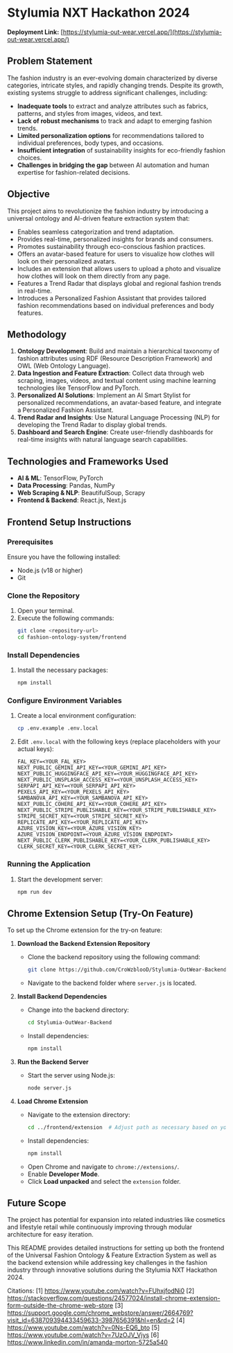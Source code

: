 # Stylumia NXT Hackathon 2024

**Deployment Link:** [https://stylumia-out-wear.vercel.app/](https://stylumia-out-wear.vercel.app/)

## Problem Statement
The fashion industry is an ever-evolving domain characterized by diverse categories, intricate styles, and rapidly changing trends. Despite its growth, existing systems struggle to address significant challenges, including:

- **Inadequate tools** to extract and analyze attributes such as fabrics, patterns, and styles from images, videos, and text.
- **Lack of robust mechanisms** to track and adapt to emerging fashion trends.
- **Limited personalization options** for recommendations tailored to individual preferences, body types, and occasions.
- **Insufficient integration** of sustainability insights for eco-friendly fashion choices.
- **Challenges in bridging the gap** between AI automation and human expertise for fashion-related decisions.

## Objective
This project aims to revolutionize the fashion industry by introducing a universal ontology and AI-driven feature extraction system that:

- Enables seamless categorization and trend adaptation.
- Provides real-time, personalized insights for brands and consumers.
- Promotes sustainability through eco-conscious fashion practices.
- Offers an avatar-based feature for users to visualize how clothes will look on their personalized avatars.
- Includes an extension that allows users to upload a photo and visualize how clothes will look on them directly from any page.
- Features a Trend Radar that displays global and regional fashion trends in real-time.
- Introduces a Personalized Fashion Assistant that provides tailored fashion recommendations based on individual preferences and body features.

## Methodology
1. **Ontology Development**: Build and maintain a hierarchical taxonomy of fashion attributes using RDF (Resource Description Framework) and OWL (Web Ontology Language).
2. **Data Ingestion and Feature Extraction**: Collect data through web scraping, images, videos, and textual content using machine learning technologies like TensorFlow and PyTorch.
3. **Personalized AI Solutions**: Implement an AI Smart Stylist for personalized recommendations, an avatar-based feature, and integrate a Personalized Fashion Assistant.
4. **Trend Radar and Insights**: Use Natural Language Processing (NLP) for developing the Trend Radar to display global trends.
5. **Dashboard and Search Engine**: Create user-friendly dashboards for real-time insights with natural language search capabilities.

## Technologies and Frameworks Used
- **AI & ML**: TensorFlow, PyTorch
- **Data Processing**: Pandas, NumPy
- **Web Scraping & NLP**: BeautifulSoup, Scrapy
- **Frontend & Backend**: React.js, Next.js

## Frontend Setup Instructions

### Prerequisites
Ensure you have the following installed:
- Node.js (v18 or higher)
- Git

### Clone the Repository
1. Open your terminal.
2. Execute the following commands:
   ```bash
   git clone <repository-url>
   cd fashion-ontology-system/frontend
   ```

### Install Dependencies
1. Install the necessary packages:
   ```bash
   npm install
   ```

### Configure Environment Variables
1. Create a local environment configuration:
   ```bash
   cp .env.example .env.local
   ```
2. Edit `.env.local` with the following keys (replace placeholders with your actual keys):
   ```env
   FAL_KEY=<YOUR_FAL_KEY>
   NEXT_PUBLIC_GEMINI_API_KEY=<YOUR_GEMINI_API_KEY>
   NEXT_PUBLIC_HUGGINGFACE_API_KEY=<YOUR_HUGGINGFACE_API_KEY>
   NEXT_PUBLIC_UNSPLASH_ACCESS_KEY=<YOUR_UNSPLASH_ACCESS_KEY>
   SERPAPI_API_KEY=<YOUR_SERPAPI_API_KEY>
   PEXELS_API_KEY=<YOUR_PEXELS_API_KEY>
   SAMBANOVA_API_KEY=<YOUR_SAMBANOVA_API_KEY>
   NEXT_PUBLIC_COHERE_API_KEY=<YOUR_COHERE_API_KEY>
   NEXT_PUBLIC_STRIPE_PUBLISHABLE_KEY=<YOUR_STRIPE_PUBLISHABLE_KEY>
   STRIPE_SECRET_KEY=<YOUR_STRIPE_SECRET_KEY>
   REPLICATE_API_KEY=<YOUR_REPLICATE_API_KEY>
   AZURE_VISION_KEY=<YOUR_AZURE_VISION_KEY>
   AZURE_VISION_ENDPOINT=<YOUR_AZURE_VISION_ENDPOINT>
   NEXT_PUBLIC_CLERK_PUBLISHABLE_KEY=<YOUR_CLERK_PUBLISHABLE_KEY>
   CLERK_SECRET_KEY=<YOUR_CLERK_SECRET_KEY>
   ```

### Running the Application
1. Start the development server:
   ```bash
   npm run dev
   ```

## Chrome Extension Setup (Try-On Feature)

To set up the Chrome extension for the try-on feature:

1. **Download the Backend Extension Repository**
    - Clone the backend repository using the following command:
      ```bash
      git clone https://github.com/CroWzblooD/Stylumia-OutWear-Backend.git
      ```
    - Navigate to the backend folder where `server.js` is located.

2. **Install Backend Dependencies**
    - Change into the backend directory:
      ```bash
      cd Stylumia-OutWear-Backend
      ```
    - Install dependencies:
      ```bash
      npm install
      ```

3. **Run the Backend Server**
    - Start the server using Node.js:
      ```bash
      node server.js
      ```

4. **Load Chrome Extension**
    - Navigate to the extension directory:
      ```bash
      cd ../frontend/extension  # Adjust path as necessary based on your structure.
      ```
    - Install dependencies:
      ```bash
      npm install
      ```
    - Open Chrome and navigate to `chrome://extensions/`.
    - Enable **Developer Mode**.
    - Click **Load unpacked** and select the `extension` folder.

## Future Scope 
The project has potential for expansion into related industries like cosmetics and lifestyle retail while continuously improving through modular architecture for easy iteration.

This README provides detailed instructions for setting up both the frontend of the Universal Fashion Ontology & Feature Extraction System as well as the backend extension while addressing key challenges in the fashion industry through innovative solutions during the Stylumia NXT Hackathon 2024.

Citations:
[1] https://www.youtube.com/watch?v=FUhxjfodNi0
[2] https://stackoverflow.com/questions/24577024/install-chrome-extension-form-outside-the-chrome-web-store
[3] https://support.google.com/chrome_webstore/answer/2664769?visit_id=638709394433459633-3987656391&hl=en&rd=2
[4] https://www.youtube.com/watch?v=0Ns-EQ6_bto
[5] https://www.youtube.com/watch?v=7UzOJV_Vjys
[6] https://www.linkedin.com/in/amanda-morton-5725a540

